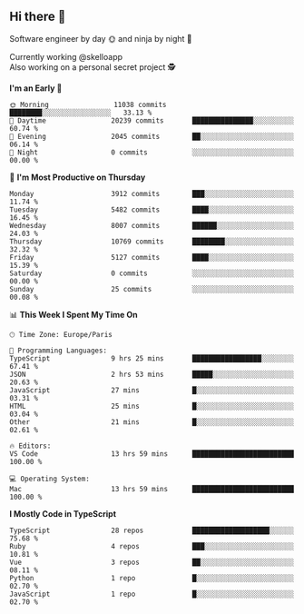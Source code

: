 ## Hi there 👋

Software engineer by day 🌞 and ninja by night 🌝

Currently working @skelloapp <br>
Also working on a personal secret project 🕵️

<!--START_SECTION:waka-->
**I'm an Early 🐤** 

```text
🌞 Morning                11038 commits       ████████░░░░░░░░░░░░░░░░░   33.13 % 
🌆 Daytime                20239 commits       ███████████████░░░░░░░░░░   60.74 % 
🌃 Evening                2045 commits        ██░░░░░░░░░░░░░░░░░░░░░░░   06.14 % 
🌙 Night                  0 commits           ░░░░░░░░░░░░░░░░░░░░░░░░░   00.00 % 
```
📅 **I'm Most Productive on Thursday** 

```text
Monday                   3912 commits        ███░░░░░░░░░░░░░░░░░░░░░░   11.74 % 
Tuesday                  5482 commits        ████░░░░░░░░░░░░░░░░░░░░░   16.45 % 
Wednesday                8007 commits        ██████░░░░░░░░░░░░░░░░░░░   24.03 % 
Thursday                 10769 commits       ████████░░░░░░░░░░░░░░░░░   32.32 % 
Friday                   5127 commits        ████░░░░░░░░░░░░░░░░░░░░░   15.39 % 
Saturday                 0 commits           ░░░░░░░░░░░░░░░░░░░░░░░░░   00.00 % 
Sunday                   25 commits          ░░░░░░░░░░░░░░░░░░░░░░░░░   00.08 % 
```


📊 **This Week I Spent My Time On** 

```text
🕑︎ Time Zone: Europe/Paris

💬 Programming Languages: 
TypeScript               9 hrs 25 mins       █████████████████░░░░░░░░   67.41 % 
JSON                     2 hrs 53 mins       █████░░░░░░░░░░░░░░░░░░░░   20.63 % 
JavaScript               27 mins             █░░░░░░░░░░░░░░░░░░░░░░░░   03.31 % 
HTML                     25 mins             █░░░░░░░░░░░░░░░░░░░░░░░░   03.04 % 
Other                    21 mins             █░░░░░░░░░░░░░░░░░░░░░░░░   02.61 % 

🔥 Editors: 
VS Code                  13 hrs 59 mins      █████████████████████████   100.00 % 

💻 Operating System: 
Mac                      13 hrs 59 mins      █████████████████████████   100.00 % 
```

**I Mostly Code in TypeScript** 

```text
TypeScript               28 repos            ███████████████████░░░░░░   75.68 % 
Ruby                     4 repos             ███░░░░░░░░░░░░░░░░░░░░░░   10.81 % 
Vue                      3 repos             ██░░░░░░░░░░░░░░░░░░░░░░░   08.11 % 
Python                   1 repo              █░░░░░░░░░░░░░░░░░░░░░░░░   02.70 % 
JavaScript               1 repo              █░░░░░░░░░░░░░░░░░░░░░░░░   02.70 % 
```




<!--END_SECTION:waka-->

<!--
**antoinelncl/antoinelncl** is a ✨ _special_ ✨ repository because its `README.md` (this file) appears on your GitHub profile.

Here are some ideas to get you started:

- 🔭 I’m currently working on ...
- 🌱 I’m currently learning ...
- 👯 I’m looking to collaborate on ...
- 🤔 I’m looking for help with ...
- 💬 Ask me about ...
- 📫 How to reach me: ...
- 😄 Pronouns: ...
- ⚡ Fun fact: ...
-->
